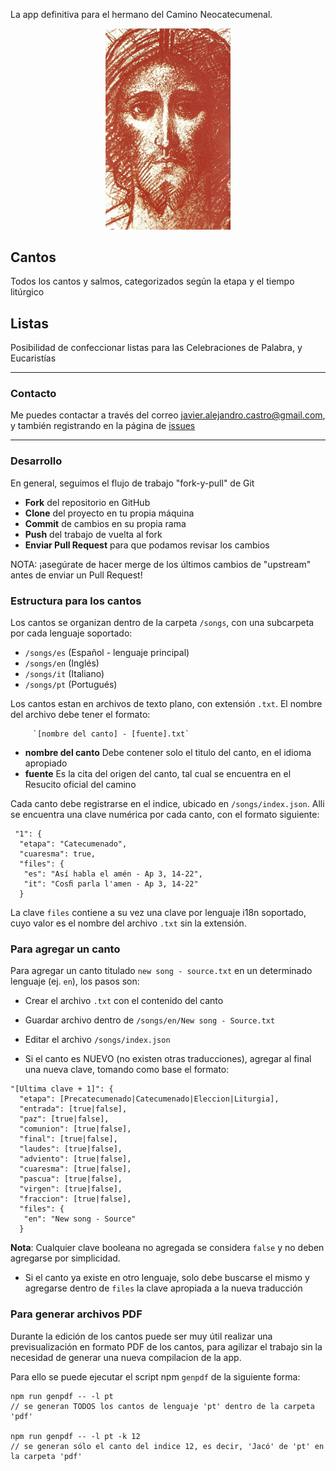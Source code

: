 La app definitiva para el hermano del Camino Neocatecumenal.

<p style="text-align: center">
<img src="img/cristo.jpg" width="200px" />
</p>


## Cantos
Todos los cantos y salmos, categorizados según la etapa y el tiempo litúrgico

## Listas
Posibilidad de confeccionar listas para las Celebraciones de Palabra, y Eucaristías

----

### Contacto
Me puedes contactar a través del correo javier.alejandro.castro@gmail.com, y también registrando en la página de [issues](https://github.com/jacargentina/iResucito/issues)

----

### Desarrollo
En general, seguimos el flujo de trabajo "fork-y-pull" de Git

- **Fork** del repositorio en GitHub
- **Clone** del proyecto en tu propia máquina
- **Commit** de cambios en su propia rama
- **Push** del trabajo de vuelta al fork
- **Enviar Pull Request** para que podamos revisar los cambios

NOTA: ¡asegúrate de hacer merge de los últimos cambios de "upstream" antes de enviar un Pull Request!

### Estructura para los cantos
Los cantos se organizan dentro de la carpeta `/songs`, con una subcarpeta por cada lenguaje soportado:

  - `/songs/es` (Español - lenguaje principal)
  - `/songs/en` (Inglés)
  - `/songs/it` (Italiano)
  - `/songs/pt` (Portugués)

Los cantos estan en archivos de texto plano, con extensión `.txt`. El nombre del archivo debe tener el formato:

         `[nombre del canto] - [fuente].txt`

  - **nombre del canto** Debe contener solo el titulo del canto, en el idioma apropiado
  - **fuente** Es la cita del origen del canto, tal cual se encuentra en el Resucito oficial del camino

Cada canto debe registrarse en el indice, ubicado en `/songs/index.json`. Alli se encuentra una clave numérica por cada canto, con el formato siguiente:

```
 "1": {
  "etapa": "Catecumenado",
  "cuaresma": true,
  "files": {
   "es": "Así habla el amén - Ap 3, 14-22",
   "it": "Cosﬁ parla l'amen - Ap 3, 14-22"
  }
```

La clave `files` contiene a su vez una clave por lenguaje i18n soportado, cuyo valor es el nombre del archivo `.txt` sin la extensión.

### Para agregar un canto
Para agregar un canto titulado `new song - source.txt` en un determinado lenguaje (ej. `en`), los pasos son:

- Crear el archivo `.txt` con el contenido del canto
- Guardar archivo dentro de `/songs/en/New song - Source.txt`
- Editar el archivo `/songs/index.json`

- Si el canto es NUEVO (no existen otras traducciones), agregar al final una nueva clave, tomando como base el formato:

```
"[Ultima clave + 1]": {
  "etapa": [Precatecumenado|Catecumenado|Eleccion|Liturgia],
  "entrada": [true|false],
  "paz": [true|false],
  "comunion": [true|false],
  "final": [true|false],
  "laudes": [true|false],
  "adviento": [true|false],
  "cuaresma": [true|false],
  "pascua": [true|false],
  "virgen": [true|false],
  "fraccion": [true|false],
  "files": {
   "en": "New song - Source"
  }
```
**Nota**: Cualquier clave booleana no agregada se considera `false` y no deben agregarse por simplicidad.

- Si el canto ya existe en otro lenguaje, solo debe buscarse el mismo y agregarse dentro de `files` la clave apropiada a la nueva traducción

### Para generar archivos PDF

Durante la edición de los cantos puede ser muy útil realizar una previsualización en formato PDF de los cantos, para agilizar el trabajo sin la necesidad de generar una nueva compilacion de la app.

Para ello se puede ejecutar el script npm `genpdf` de la siguiente forma:

```
npm run genpdf -- -l pt
// se generan TODOS los cantos de lenguaje 'pt' dentro de la carpeta 'pdf'

npm run genpdf -- -l pt -k 12
// se generan sólo el canto del indice 12, es decir, 'Jacó' de 'pt' en la carpeta 'pdf'
```
